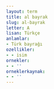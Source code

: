 ```yaml
---
layout: term
title: al bayrak
slug: al-bayrak
letter: A
lisan: Türkçe
anlamlar:
- Türk bayrağı
ozellikler:
- - isim
ornekler:
- - ''
orneklerkaynak:
- - ''
---
```

